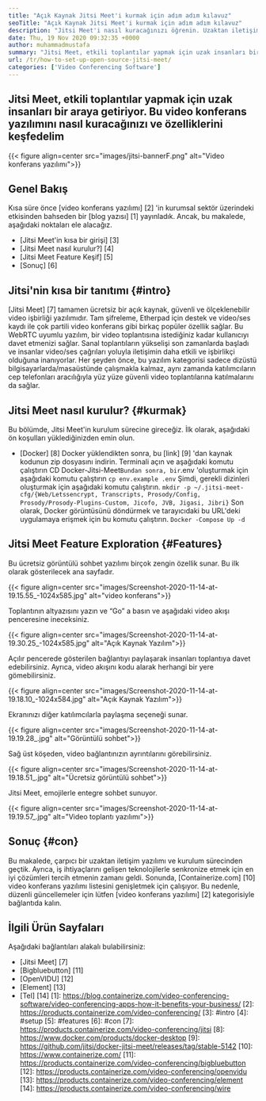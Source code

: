 ```yaml
---
title: "Açık Kaynak Jitsi Meet'i kurmak için adım adım kılavuz" 
seoTitle: "Açık Kaynak Jitsi Meet'i kurmak için adım adım kılavuz" 
description: "Jitsi Meet'i nasıl kuracağınızı öğrenin. Uzaktan iletişim ihtiyaçlarını karşılamak için tasarlanmış bir açık kaynaklı video konferans yazılımıdır ve güçlü özellikler sunar" 
date: Thu, 19 Nov 2020 09:32:35 +0000
author: muhammadmustafa
summary: "Jitsi Meet, etkili toplantılar yapmak için uzak insanları bir araya getiriyor. Bu video konferans yazılımını nasıl kuracağınızı ve özelliklerini keşfedelim" 
url: /tr/how-to-set-up-open-source-jitsi-meet/
categories: ['Video Conferencing Software']
---
```


## Jitsi Meet, etkili toplantılar yapmak için uzak insanları bir araya getiriyor. Bu video konferans yazılımını nasıl kuracağınızı ve özelliklerini keşfedelim

{{< figure align=center src="images/jitsi-bannerF.png" alt="Video konferans yazılımı">}}


## Genel Bakış
Kısa süre önce [video konferans yazılımı] [2] 'in kurumsal sektör üzerindeki etkisinden bahseden bir [blog yazısı] [1] yayınladık. Ancak, bu makalede, aşağıdaki noktaları ele alacağız.
  * [Jitsi Meet'in kısa bir girişi] [3]
  * [Jitsi Meet nasıl kurulur?] [4]
  * [Jitsi Meet Feature Keşif] [5]
  * [Sonuç] [6]

## Jitsi'nin kısa bir tanıtımı {#intro}
[Jitsi Meet] [7] tamamen ücretsiz bir açık kaynak, güvenli ve ölçeklenebilir video işbirliği yazılımıdır. Tam şifreleme, Etherpad için destek ve video/ses kaydı ile çok partili video konferans gibi birkaç popüler özellik sağlar. Bu WebRTC uyumlu yazılım, bir video toplantısına istediğiniz kadar kullanıcıyı davet etmenizi sağlar.
Sanal toplantıların yükselişi son zamanlarda başladı ve insanlar video/ses çağrıları yoluyla iletişimin daha etkili ve işbirlikçi olduğuna inanıyorlar. Her şeyden önce, bu yazılım kategorisi sadece dizüstü bilgisayarlarda/masaüstünde çalışmakla kalmaz, aynı zamanda katılımcıların cep telefonları aracılığıyla yüz yüze güvenli video toplantılarına katılmalarını da sağlar.

## Jitsi Meet nasıl kurulur? {#kurmak}
Bu bölümde, Jitsi Meet'in kurulum sürecine gireceğiz. İlk olarak, aşağıdaki ön koşulları yüklediğinizden emin olun.
  * [Docker] [8]
Docker yüklendikten sonra, bu [link] [9] 'dan kaynak kodunun zip dosyasını indirin.
Terminali açın ve aşağıdaki komutu çalıştırın
CD Docker-Jitsi-Meet`
Bundan sonra, bir `.env 'oluşturmak için aşağıdaki komutu çalıştırın
`cp env.example .env`
Şimdi, gerekli dizinleri oluşturmak için aşağıdaki komutu çalıştırın.
`mkdir -p ~/.jitsi-meet-cfg/{Web/Letssencrypt, Transcripts, Prosody/Config, Prosody/Prosody-Plugins-Custom, Jicofo, JVB, Jigasi, Jibri}`
Son olarak, Docker görüntüsünü döndürmek ve tarayıcıdaki bu URL'deki uygulamaya erişmek için bu komutu çalıştırın.
`Docker -Compose Up -d`

## Jitsi Meet Feature Exploration {#Features}
Bu ücretsiz görüntülü sohbet yazılımı birçok zengin özellik sunar. Bu ilk olarak gösterilecek ana sayfadır.

{{< figure align=center src="images/Screenshot-2020-11-14-at-19.15.55_-1024x585.jpg" alt="video konferans">}}

Toplantının altyazısını yazın ve “Go” a basın ve aşağıdaki video akışı penceresine ineceksiniz.

{{< figure align=center src="images/Screenshot-2020-11-14-at-19.30.25_-1024x585.jpg" alt="Açık Kaynak Yazılım">}}

Açılır pencerede gösterilen bağlantıyı paylaşarak insanları toplantıya davet edebilirsiniz. Ayrıca, video akışını kodu alarak herhangi bir yere gömebilirsiniz.

{{< figure align=center src="images/Screenshot-2020-11-14-at-19.18.10_-1024x584.jpg" alt="Açık Kaynak Yazılım">}}

Ekranınızı diğer katılımcılarla paylaşma seçeneği sunar.

{{< figure align=center src="images/Screenshot-2020-11-14-at-19.19.28_.jpg" alt="Görüntülü sohbet">}}

Sağ üst köşeden, video bağlantınızın ayrıntılarını görebilirsiniz.

{{< figure align=center src="images/Screenshot-2020-11-14-at-19.18.51_.jpg" alt="Ücretsiz görüntülü sohbet">}}

Jitsi Meet, emojilerle entegre sohbet sunuyor.

{{< figure align=center src="images/Screenshot-2020-11-14-at-19.19.57_.jpg" alt="Video toplantı yazılımı">}}


## Sonuç {#con}
Bu makalede, çarpıcı bir uzaktan iletişim yazılımı ve kurulum sürecinden geçtik. Ayrıca, iş ihtiyaçlarını gelişen teknolojilerle senkronize etmek için en iyi çözümleri tercih etmenin zamanı geldi. Sonunda, [Containerize.com] [10] video konferans yazılımı listesini genişletmek için çalışıyor. Bu nedenle, düzenli güncellemeler için lütfen [video konferans yazılımı] [2] kategorisiyle bağlantıda kalın.

## İlgili Ürün Sayfaları
Aşağıdaki bağlantıları alakalı bulabilirsiniz:
  * [Jitsi Meet] [7]
  * [Bigbluebutton] [11]
  * [OpenVIDU] [12]
  * [Element] [13]
  * [Tel] [14]
[1]: https://blog.containerize.com/video-conferencing-software/video-conferencing-apps-how-it-benefits-your-business/
[2]: https://products.containerize.com/video-conferencing/
[3]: #intro
[4]: #setup
[5]: #features
[6]: #con
[7]: https://products.containerize.com/video-conferencing/jitsi
[8]: https://www.docker.com/products/docker-desktop
[9]: https://github.com/jitsi/docker-jitsi-meet/releases/tag/stable-5142
[10]: https://www.containerize.com/
[11]: https://products.containerize.com/video-conferencing/bigbluebutton
[12]: https://products.containerize.com/video-conferencing/openvidu
[13]: https://products.containerize.com/video-conferencing/element
[14]: https://products.containerize.com/video-conferencing/wire
